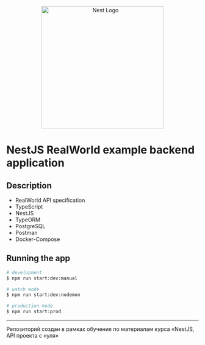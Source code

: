 <p align="center">
  <a href="http://nestjs.com/" target="blank"><img src="https://nestjs.com/img/logo_text.svg" width="320" alt="Nest Logo" /></a>
</p>

# NestJS RealWorld example backend application

## Description

* RealWorld API specification
* TypeScript
* NestJS
* TypeORM
* PostgreSQL
* Postman
* Docker-Compose

## Running the app

```bash
# development
$ npm run start:dev:manual

# watch mode
$ npm run start:dev:nodemon

# production mode
$ npm run start:prod
```

---

Репозиторий создан в рамках обучения по материалам курса «NestJS, API проекта с нуля» 
